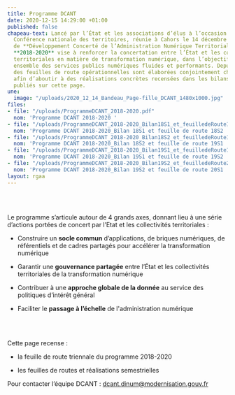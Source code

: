 ```yaml
---
title: Programme DCANT
date: 2020-12-15 14:29:00 +01:00
published: false
chapeau-text: Lancé par l’État et les associations d’élus à l’occasion de la 2ème
  Conférence nationale des territoires, réunie à Cahors le 14 décembre 2017, le programme
  de **Développement Concerté de l’Administration Numérique Territoriale** (**DCANT**)
  **2018-2020** vise à renforcer la concertation entre l’État et les collectivités
  territoriales en matière de transformation numérique, dans l’objectif de construire
  ensemble des services publics numériques fluides et performants. Depuis trois ans,
  des feuilles de route opérationnelles sont élaborées conjointement chaque semestre
  afin d’aboutir à des réalisations concrètes recensées dans les bilans semestriels
  publiés sur cette page.
une:
  image: "/uploads/2020_12_14_Bandeau_Page-fille_DCANT_1480x1000.jpg"
files:
- file: "/uploads/ProgrammeDCANT_2018-2020.pdf"
  nom: 'Programme DCANT 2018-2020 '
- file: "/uploads/ProgrammeDCANT_2018-2020_Bilan18S1_et_feuilledeRoute18S2.pdf"
  nom: 'Programme DCANT 2018-2020_Bilan 18S1 et feuille de route 18S2 '
- file: "/uploads/ProgrammeDCANT_2018-2020_Bilan18S2_et_feuilledeRoute19S1.pdf"
  nom: 'Programme DCANT 2018-2020_Bilan 18S2 et feuille de route 19S1 '
- file: "/uploads/ProgrammeDCANT_2018-2020_Bilan19S1_et_feuilledeRoute19S2.pdf"
  nom: 'Programme DCANT 2018-2020_Bilan 19S1 et feuille de route 19S2 '
- file: "/uploads/ProgrammeDCANT_2018-2020_Bilan19S2_et_feuilledeRoute20S1.pdf"
  nom: 'Programme DCANT 2018-2020_Bilan 19S2 et feuille de route 20S1 '
layout: rgaa
---
```


<br>
<br>

Le programme s’articule autour de 4 grands axes, donnant lieu à une série d’actions portées de concert par l’Etat et les collectivités territoriales :

* Construire un **socle commun** d’applications, de briques numériques, de référentiels et de cadres partagés pour accélérer la transformation numérique

* Garantir une **gouvernance partagée** entre l’État et les collectivités territoriales de la transformation numérique

* Contribuer à une **approche globale de la donnée** au service des politiques d’intérêt général

* Faciliter le **passage à l’échelle** de l'administration numérique
<br>
<br>

Cette page recense :

* la feuille de route triennale du programme 2018-2020

* les feuilles de routes et réalisations semestrielles

Pour contacter l’équipe DCANT : [dcant.dinum@modernisation.gouv.fr](mailto:dcant.dinum@modernisation.gouv.fr)